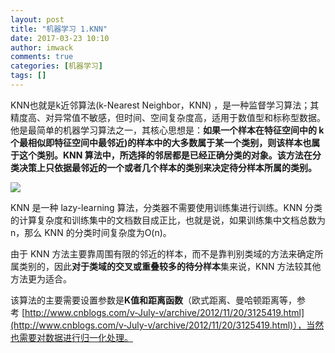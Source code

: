 ```yaml
---
layout: post
title: "机器学习 1.KNN"
date: 2017-03-23 10:10
author: imwack
comments: true
categories: [机器学习]
tags: []
---
```

KNN也就是k近邻算法(k-Nearest Neighbor，KNN) ，是一种监督学习算法；其精度高、对异常值不敏感，但时间、空间复杂度高，适用于数值型和标称型数据。他是最简单的机器学习算法之一，其核心思想是：**如果一个样本在特征空间中的 k 个最相似即特征空间中最邻近)的样本中的大多数属于某一个类别，则该样本也属于这个类别。KNN 算法中，所选择的邻居都是已经正确分类的对象。该方法在分类决策上只依据最邻近的一个或者几个样本的类别来决定待分样本所属的类别。**

![](http://img.my.csdn.net/uploads/201211/20/1353395335_6987.png)

KNN 是一种 lazy-learning 算法，分类器不需要使用训练集进行训练。KNN 分类的计算复杂度和训练集中的文档数目成正比，也就是说，如果训练集中文档总数为 n，那么 KNN 的分类时间复杂度为O(n)。

由于 KNN 方法主要靠周围有限的邻近的样本，而不是靠判别类域的方法来确定所属类别的，因此**对于类域的交叉或重叠较多的待分样本**集来说，KNN 方法较其他方法更为适合。

该算法的主要需要设置参数是**K值和距离函数**（欧式距离、曼哈顿距离等，参考 [http://www.cnblogs.com/v-July-v/archive/2012/11/20/3125419.html](http://www.cnblogs.com/v-July-v/archive/2012/11/20/3125419.html)），当然也需要对数据进行归一化处理。

&nbsp;
